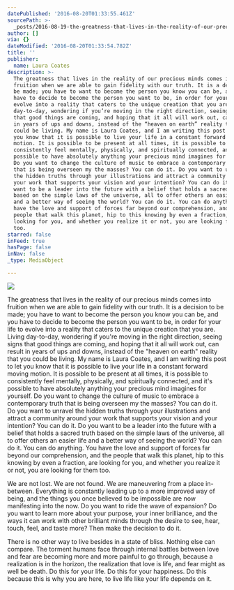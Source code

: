 ```yaml
---
datePublished: '2016-08-20T01:33:55.461Z'
sourcePath: >-
  _posts/2016-08-19-the-greatness-that-lives-in-the-reality-of-our-precious-mind.md
author: []
via: {}
dateModified: '2016-08-20T01:33:54.782Z'
title: ''
publisher:
  name: Laura Coates
description: >-
  The greatness that lives in the reality of our precious minds comes into
  fruition when we are able to gain fidelity with our truth. It is a decision to
  be made; you have to want to become the person you know you can be, and you
  have to decide to become the person you want to be, in order for your life to
  evolve into a reality that caters to the unique creation that you are. Living
  day-to-day, wondering if you’re moving in the right direction, seeing signs
  that good things are coming, and hoping that it all will work out, can result
  in years of ups and downs, instead of the “heaven on earth” reality that you
  could be living. My name is Laura Coates, and I am writing this post to let
  you know that it is possible to live your life in a constant forward moving
  motion. It is possible to be present at all times, it is possible to
  consistently feel mentally, physically, and spiritually connected, and it’s
  possible to have absolutely anything your precious mind imagines for yourself.
  Do you want to change the culture of music to embrace a contemporary truth
  that is being overseen my the masses? You can do it. Do you want to unravel
  the hidden truths through your illustrations and attract a community around
  your work that supports your vision and your intention? You can do it. Do you
  want to be a leader into the future with a belief that holds a sacred truth
  based on the simple laws of the universe, all to offer others an easier life
  and a better way of seeing the world? You can do it. You can do anything. You
  have the love and support of forces far beyond our comprehension, and the
  people that walk this planet, hip to this knowing by even a fraction, are
  looking for you, and whether you realize it or not, you are looking for them
  too.
starred: false
inFeed: true
hasPage: false
inNav: false
_type: MediaObject

---
```

![](https://the-grid-user-content.s3-us-west-2.amazonaws.com/8e28e3fa-2813-439e-ba85-26e34df36445.jpg)

The greatness that lives in the reality of our precious minds comes into fruition when we are able to gain fidelity with our truth. It is a decision to be made; you have to want to become the person you know you can be, and you have to decide to become the person you want to be, in order for your life to evolve into a reality that caters to the unique creation that you are. Living day-to-day, wondering if you're moving in the right direction, seeing signs that good things are coming, and hoping that it all will work out, can result in years of ups and downs, instead of the "heaven on earth" reality that you could be living. My name is Laura Coates, and I am writing this post to let you know that it is possible to live your life in a constant forward moving motion. It is possible to be present at all times, it is possible to consistently feel mentally, physically, and spiritually connected, and it's possible to have absolutely anything your precious mind imagines for yourself. Do you want to change the culture of music to embrace a contemporary truth that is being overseen my the masses? You can do it. Do you want to unravel the hidden truths through your illustrations and attract a community around your work that supports your vision and your intention? You can do it. Do you want to be a leader into the future with a belief that holds a sacred truth based on the simple laws of the universe, all to offer others an easier life and a better way of seeing the world? You can do it. You can do anything. You have the love and support of forces far beyond our comprehension, and the people that walk this planet, hip to this knowing by even a fraction, are looking for you, and whether you realize it or not, you are looking for them too.

We are not lost. We are not found. We are maneuvering from a place in-between. Everything is constantly leading up to a more improved way of being, and the things you once believed to be impossible are now manifesting into the now. Do you want to ride the wave of expansion? Do you want to learn more about your purpose, your inner brilliance, and the ways it can work with other brilliant minds through the desire to see, hear, touch, feel, and taste more? Then make the decision to do it.

There is no other way to live besides in a state of bliss. Nothing else can compare. The torment humans face through internal battles between love and fear are becoming more and more painful to go through, because a realization is in the horizon, the realization that love is life, and fear might as well be death. Do this for your life. Do this for your happiness. Do this because this is why you are here, to live life like your life depends on it.